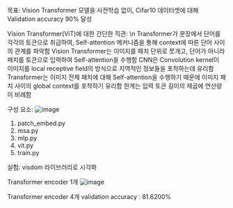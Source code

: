 목표: Vision Transformer 모델을 사전학습 없이, Cifar10 데이터셋에 대해 Validation accuracy 90% 달성

Vision Transformer(ViT)에 대한 간단한 직관: \n
Transformer가 문장에서 단어를 각각의 토큰으로 취급하여, Self-attention 메커니즘을 통해 context에 따른 단어 사이의 관계를 파악함
Vision Transformer는 이미지를 패치 단위로 쪼개고, 단어가 아니라 패치를 토큰으로 입력하여 Self-attention을 수행함
CNN은 Convolution kernel이 이미지를 local receptive field의 방식으로 지역적인 정보들을 포착하는데 유리함
Transformer는 이미지 전체 패치에 대해 Self-attention을 수행하기 때문에 이미지 패치 사이의 global context를 포착하기 유리함
한계는 입력 토큰 길이의 제곱에 연산량이 비례함

구성 요소:
![image](https://github.com/user-attachments/assets/ac1dac91-b488-44fd-9250-11e77e09b286)
1. patch_embed.py
2. msa.py
3. mlp.py
4. vit.py
5. train.py

실험:
visdom 라이브러리로 시각화

Transformer encoder 1개
![image](https://github.com/user-attachments/assets/6ae9f0b3-5cff-40a0-93a6-fe854d2632c6)

Transformer encoder 4개
validation accuracy : 81.6200%

